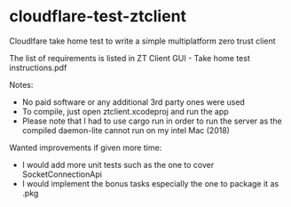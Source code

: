 # cloudflare-test-ztclient

Cloudlfare take home test to write a simple multiplatform zero trust client

The list of requirements is listed in ZT Client GUI - Take home test instructions.pdf

Notes:
- No paid software or any additional 3rd party ones were used
- To compile, just open ztclient.xcodeproj and run the app
- Please note that I had to use cargo run in order to run the server as the compiled daemon-lite cannot run on my intel Mac (2018)


Wanted improvements if given more time:
- I would add more unit tests such as the one to cover SocketConnectionApi
- I would implement the bonus tasks especially the one to package it as .pkg


